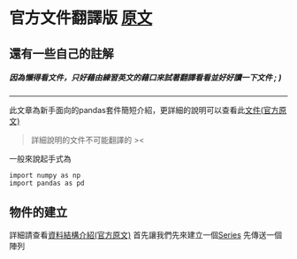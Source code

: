 # 官方文件翻譯版 [原文](https://pandas.pydata.org/docs/user_guide/10min.html)
## 還有一些自己的註解
##### 因為懶得看文件，只好藉由練習英文的藉口來試著翻譯看看並好好讀一下文件 ; )
***
此文章為新手面向的pandas套件簡短介紹，更詳細的說明可以查看此[文件(官方原文)](https://pandas.pydata.org/docs/user_guide/cookbook.html#cookbook)
> 詳細說明的文件不可能翻譯的 ><

一般來說起手式為

	import numpy as np
	import pandas as pd
	
## 物件的建立
詳細請查看[資料結構介紹(官方原文)](https://pandas.pydata.org/docs/user_guide/dsintro.html#dsintro)
首先讓我們先來建立一個[Series](https://pandas.pydata.org/docs/reference/api/pandas.Series.html#pandas.Series)
先傳送一個陣列




<!--stackedit_data:
eyJoaXN0b3J5IjpbMTU2MDA0NDM5LDcwMDU1ODQ4LC0zMjEzNj
k1MTEsMjEyMDQ3MjQxMF19
-->